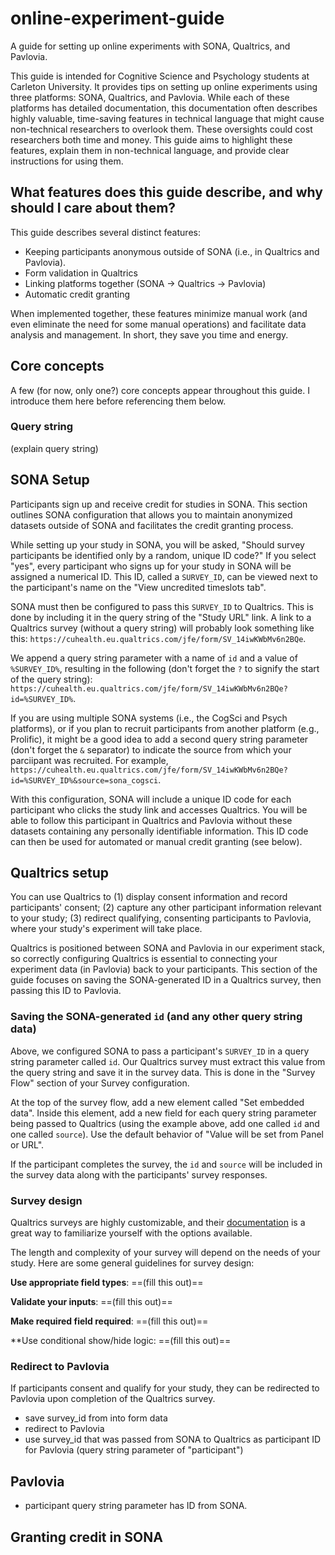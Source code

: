 # online-experiment-guide
A guide for setting up online experiments with SONA, Qualtrics, and Pavlovia.

This guide is intended for Cognitive Science and Psychology students at Carleton University. It provides tips on setting up online experiments using three platforms: SONA, Qualtrics, and Pavlovia. While each of these platforms has detailed documentation, this documentation often describes highly valuable, time-saving features in technical language that might cause non-technical researchers to overlook them. These oversights could cost researchers both time and money. This guide aims to highlight these features, explain them in non-technical language, and provide clear instructions for using them.

## What features does this guide describe, and why should I care about them?

This guide describes several distinct features:
* Keeping participants anonymous outside of SONA (i.e., in Qualtrics and Pavlovia).
* Form validation in Qualtrics
* Linking platforms together (SONA -> Qualtrics -> Pavlovia)
* Automatic credit granting

When implemented together, these features minimize manual work (and even eliminate the need for some manual operations) and facilitate data analysis and management. In short, they save you time and energy.

## Core concepts

A few (for now, only one?) core concepts appear throughout this guide. I introduce them here before referencing them below.

### Query string

(explain query string)

## SONA Setup

Participants sign up and receive credit for studies in SONA. This section outlines SONA configuration that allows you to maintain anonymized datasets outside of SONA and facilitates the credit granting process.

While setting up your study in SONA, you will be asked, "Should survey participants be identified only by a random, unique ID code?" If you select "yes", every participant who signs up for your study in SONA will be assigned a numerical ID. This ID, called a `SURVEY_ID`, can be viewed next to the participant's name on the "View uncredited timeslots tab".

SONA must then be configured to pass this `SURVEY_ID` to Qualtrics. This is done by including it in the query string of the "Study URL" link. A link to a  Qualtrics survey (without a query string) will probably look something like this: `https://cuhealth.eu.qualtrics.com/jfe/form/SV_14iwKWbMv6n2BQe`.

We append a query string parameter with a name of `id` and a value of `%SURVEY_ID%`, resulting in the following (don't forget the `?` to signify the start of the query string): `https://cuhealth.eu.qualtrics.com/jfe/form/SV_14iwKWbMv6n2BQe?id=%SURVEY_ID%`.

If you are using multiple SONA systems (i.e., the CogSci and Psych platforms), or if you plan to recruit participants from another platform (e.g., Prolific), it might be a good idea to add a second query string parameter (don't forget the `&` separator) to indicate the source from which your parciipant was recruited. For example, `https://cuhealth.eu.qualtrics.com/jfe/form/SV_14iwKWbMv6n2BQe?id=%SURVEY_ID%&source=sona_cogsci`.

With this configuration, SONA will include a unique ID code for each participant who clicks the study link and accesses Qualtrics. You will be able to follow this participant in Qualtrics and Pavlovia without these datasets containing any personally identifiable information. This ID code can then be used for automated or manual credit granting (see below).

## Qualtrics setup

You can use Qualtrics to (1) display consent information and record participants' consent; (2) capture any other participant information relevant to your study; (3) redirect qualifying, consenting participants to Pavlovia, where your study's experiment will take place.

Qualtrics is positioned between SONA and Pavlovia in our experiment stack, so correctly configuring Qualtrics is essential to connecting your experiment data (in Pavlovia) back to your participants. This section of the guide focuses on saving the SONA-generated ID in a Qualtrics survey, then passing this ID to Pavlovia.

### Saving the SONA-generated `id` (and any other query string data)

Above, we configured SONA to pass a participant's `SURVEY_ID` in a query string parameter called `id`. Our Qualtrics survey must extract this value from the query string and save it in the survey data. This is done in the "Survey Flow" section of your Survey configuration.

At the top of the survey flow, add a new element called "Set embedded data". Inside this element, add a new field for each query string parameter being passed to Qualtrics (using the example above, add one called `id` and one called `source`). Use the default behavior of "Value will be set from Panel or URL".

If the participant completes the survey, the `id` and `source` will be included in the survey data along with the participants' survey responses.

### Survey design

Qualtrics surveys are highly customizable, and their [documentation](https://www.qualtrics.com/support/survey-platform/survey-module/survey-module-overview/) is a great way to familiarize yourself with the options available.

The length and complexity of your survey will depend on the needs of your study. Here are some general guidelines for survey design: 

**Use appropriate field types**: ==(fill this out)==

**Validate your inputs**: ==(fill this out)==

**Make required field required**: ==(fill this out)==

**Use conditional show/hide logic: ==(fill this out)==

### Redirect to Pavlovia

If participants consent and qualify for your study, they can be redirected to Pavlovia upon completion of the Qualtrics survey.

- save survey_id from into form data
- redirect to Pavlovia
- use survey_id that was passed from SONA to Qualtrics as participant ID for Pavlovia (query string parameter of "participant")



## Pavlovia

- participant query string parameter has ID from SONA.

## Granting credit in SONA
